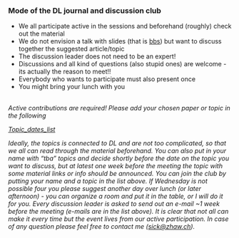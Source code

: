 
<h3>Mode of the DL journal and discussion club</h3>

<ul>
	<li/> We all participate active in the sessions and beforehand (roughly) check out the material
  <li/> We do not envision a talk with slides (that is <a href="https://tensorchiefs.github.io/bbs/">bbs</a>) but want to discuss together the suggested article/topic
	<li/> The discussion leader does not need to be an expert! 
	<li/> Discussions and all kind of questions (also stupid ones) are welcome - its actually the reason to meet!!
  <li/>Everybody who wants to participate must also present once 
	<li/> You might bring your lunch with you
</ul>
<br>
<em> 
Active contributions are required!  
Please add your chosen paper or topic in the following
	
  <a href="https://docs.google.com/spreadsheets/d/1nvDV3tVnD2YjbOf81les5Ef9hwEc7_PrcLruXVaHXJg/edit?usp=sharing">Topic_dates_list</a>

Ideally, the topics is connected to DL and are not too complicated, so that we all can read through the material beforehand.
You can also put in your name with “tba” topics and decide shortly before the date on the topic you want to discuss, but at latest one week before the meeting the topic with some material links or info should be announced. 
You can join the club by putting your name and a topic in the list above. If Wednesday is not possible four you please suggest another day over lunch (or later afternoon) - you can organize a room and put it in the table, or I will do it for you. Every discussion leader is asked to send out an e-mail ~1 week before the meeting (e-mails are in the list above). It is clear that not all can make it every time but the event lives from our active participation. In case of any question please feel free to contact me (sick@zhaw.ch).
</em>
